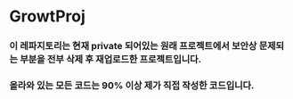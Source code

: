# GrowtProj

### 이 레파지토리는 현재 private 되어있는 원래 프로젝트에서 보안상 문제되는 부분을 전부 삭제 후 재업로드한 프로젝트입니다.

### 올라와 있는 모든 코드는 90% 이상 제가 직접 작성한 코드입니다.
